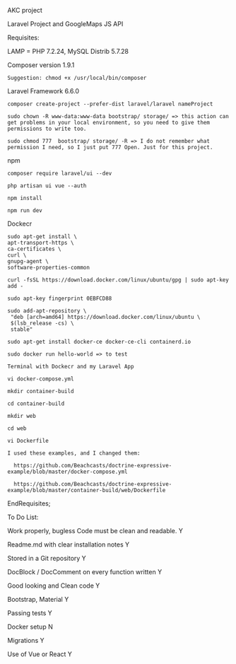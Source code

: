 AKC project

Laravel Project and GoogleMaps JS API

Requisites:

  LAMP = PHP 7.2.24, MySQL Distrib 5.7.28

  Composer version 1.9.1

    Suggestion: chmod +x /usr/local/bin/composer

  Laravel Framework 6.6.0

    composer create-project --prefer-dist laravel/laravel nameProject

    sudo chown -R www-data:www-data bootstrap/ storage/ => this action can get problems in your local environment, so you need to give them permissions to write too.

    sudo chmod 777  bootstrap/ storage/ -R => I do not remember what permission I need, so I just put 777 Open. Just for this project.

  npm

    composer require laravel/ui --dev

    php artisan ui vue --auth

    npm install

    npm run dev

  Dockecr

    sudo apt-get install \
    apt-transport-https \
    ca-certificates \
    curl \
    gnupg-agent \
    software-properties-common

    curl -fsSL https://download.docker.com/linux/ubuntu/gpg | sudo apt-key add -

    sudo apt-key fingerprint 0EBFCD88

    sudo add-apt-repository \
     "deb [arch=amd64] https://download.docker.com/linux/ubuntu \
     $(lsb_release -cs) \
     stable"

    sudo apt-get install docker-ce docker-ce-cli containerd.io

    sudo docker run hello-world => to test

    Terminal with Dockecr and my Laravel App

    vi docker-compose.yml

    mkdir container-build

    cd container-build

    mkdir web

    cd web

    vi Dockerfile

    I used these examples, and I changed them:

      https://github.com/Beachcasts/doctrine-expressive-example/blob/master/docker-compose.yml

      https://github.com/Beachcasts/doctrine-expressive-example/blob/master/container-build/web/Dockerfile

EndRequisites;

To Do List:

Work properly, bugless Code must be clean and readable. Y

Readme.md with clear installation notes Y

Stored in a Git repository  Y

DocBlock / DocComment on every function written Y

Good looking and Clean code Y

Bootstrap, Material    Y

Passing tests          Y

Docker setup           N

Migrations             Y

Use of Vue or React    Y

